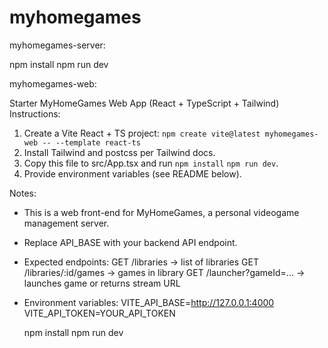 # myhomegames


myhomegames-server:

npm install
npm run dev

myhomegames-web:

Starter MyHomeGames Web App (React + TypeScript + Tailwind)
Instructions:
1) Create a Vite React + TS project: `npm create vite@latest myhomegames-web -- --template react-ts`
2) Install Tailwind and postcss per Tailwind docs.
3) Copy this file to src/App.tsx and run `npm install` `npm run dev`.
4) Provide environment variables (see README below).

Notes:

- This is a web front-end for MyHomeGames, a personal videogame management server.
- Replace API_BASE with your backend API endpoint.
- Expected endpoints:
  GET /libraries -> list of libraries
  GET /libraries/:id/games -> games in library
  GET /launcher?gameId=... -> launches game or returns stream URL
- Environment variables:
  VITE_API_BASE=http://127.0.0.1:4000
  VITE_API_TOKEN=YOUR_API_TOKEN

  npm install
  npm run dev

